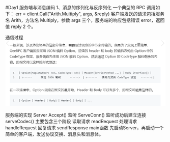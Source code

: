#Day1 服务端与消息编码
1、消息的序列化与反序列化
一个典型的 RPC 调用如下： err = client.Call("Arith.Multiply", args, &reply)
客户端发送的请求包括服务名 Arith，方法名 Multiply，参数 args 三个，服务端的响应包括错误 error，返回值 reply 2 个。

通信过程
![img.png](img.png)

服务端的实现
Server
    Accept() 监听
    ServeConn() 监听成功后建立连接
    serveCodec() 主要包含三个阶段
        读取请求 readRequest
        处理请求 handleRequest
        回复请求 sendResponse
main函数
    先启动Server，再启动一个简单的客户端，发送协议交换、消息头和消息体。